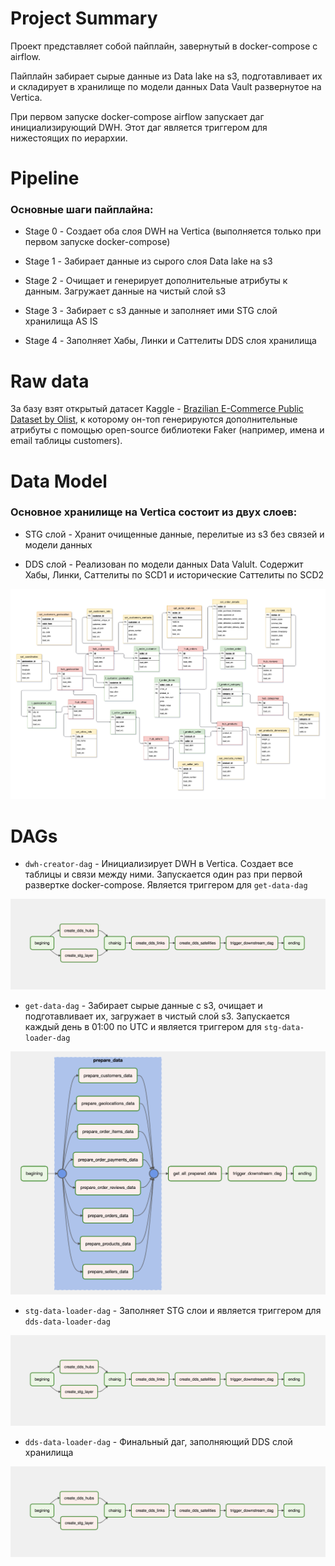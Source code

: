 # Project Summary

Проект представляет собой пайплайн, завернутый в docker-compose с airflow.

Пайплайн забирает сырые данные из Data lake на s3, подготавливает их и складирует в хранилище по модели данных Data Vault развернутое на Vertica.

При первом запуске docker-compose airflow запускает даг инициализирующий DWH. Этот даг является триггером для нижестоящих по иерархии. 

# Pipeline

### Основные шаги пайплайна:

- Stage 0  - Создает оба слоя DWH на Vertica (выполняется только при первом запуске docker-compose)

- Stage 1 - Забирает данные из сырого слоя Data lake на s3

- Stage 2 - Очищает и генерирует дополнительные атрибуты к данным. Загружает данные  на чистый слой s3

- Stage 3 - Забирает с s3 данные и заполняет ими STG слой хранилища AS IS

- Stage 4 - Заполняет Хабы, Линки и Саттелиты DDS слоя хранилища

# Raw data

За базу взят открытый датасет Kaggle - [Brazilian E-Commerce Public Dataset by Olist](https://www.kaggle.com/datasets/olistbr/brazilian-ecommerce), к которому он-топ генерируются дополнительные атрибуты  с помощью open-source библиотеки Faker (например, имена и email таблицы customers).



# Data Model

### Основное хранилище на Vertica состоит из двух слоев:

- STG слой - Хранит очищенные данные, перелитые из s3 без связей и модели данных

- DDS слой - Реализован по модели данных Data Valult. Содержит Хабы, Линки, Саттелиты по SCD1 и исторические Саттелиты по SCD2 

![data-model](https://github.com/Leonidee/online-shop-vertica-dwh/blob/master/addons/dds-layer-data-model.png?raw=true)

# DAGs

- `dwh-creator-dag` - Инициализирует DWH в Vertica. Создает все таблицы и связи между ними. Запускается один раз при первой развертке docker-compose. Является триггером для `get-data-dag`

![dwh-creator-dag](https://github.com/Leonidee/online-shop-vertica-dwh/blob/master/addons/dwh-creator-dag.png?raw=true)

- `get-data-dag` - Забирает сырые данные с s3, очищает и подготавливает их, загружает в чистый слой s3. Запускается каждый день в 01:00 по UTC и является триггером для `stg-data-loader-dag`

![get-data-dag](https://github.com/Leonidee/online-shop-vertica-dwh/blob/master/addons/get-data-dag.png?raw=true)

- `stg-data-loader-dag` - Заполняет STG слои и является триггером для `dds-data-loader-dag`

![dwh-creator-dag](https://github.com/Leonidee/online-shop-vertica-dwh/blob/master/addons/dwh-creator-dag.png?raw=true)

- `dds-data-loader-dag` - Финальный даг, заполняющий DDS слой хранилища

![dwh-creator-dag](https://github.com/Leonidee/online-shop-vertica-dwh/blob/master/addons/dwh-creator-dag.png?raw=true)
